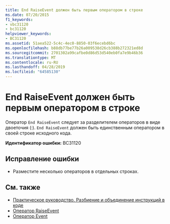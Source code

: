 ```yaml
---
title: End RaiseEvent должен быть первым оператором в строке
ms.date: 07/20/2015
f1_keywords:
- vbc31120
- bc31120
helpviewer_keywords:
- BC31120
ms.assetid: 51aea522-5c4c-4ec0-8850-03f6ecebd6bc
ms.openlocfilehash: b88db77be77b26a009538d26cb388b272321ed8d
ms.sourcegitcommit: 2701302a99cafbe0d86d53d540eb0fa7e9b46b36
ms.translationtype: MT
ms.contentlocale: ru-RU
ms.lasthandoff: 04/28/2019
ms.locfileid: "64585130"
---
```

# <a name="end-raiseevent-must-be-the-first-statement-on-a-line"></a>End RaiseEvent должен быть первым оператором в строке
Оператор `End RaiseEvent` следует за разделителем операторов в виде двоеточия (:). `End RaiseEvent` должен быть единственным оператором в своей строке исходного кода.  
  
 **Идентификатор ошибки:** BC31120  
  
## <a name="to-correct-this-error"></a>Исправление ошибки  
  
- Разместите несколько операторов в отдельных строках.  
  
## <a name="see-also"></a>См. также

- [Практическое руководство. Разбиение и объединение инструкций в коде](../../visual-basic/programming-guide/program-structure/how-to-break-and-combine-statements-in-code.md)
- [Оператор RaiseEvent](../../visual-basic/language-reference/statements/raiseevent-statement.md)
- [Оператор Event](../../visual-basic/language-reference/statements/event-statement.md)
